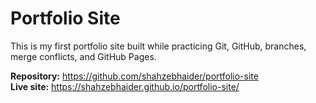 # Portfolio Site

This is my first portfolio site built while practicing Git, GitHub, branches, merge conflicts, and GitHub Pages.

**Repository:** https://github.com/shahzebhaider/portfolio-site  
**Live site:** https://shahzebhaider.github.io/portfolio-site/
